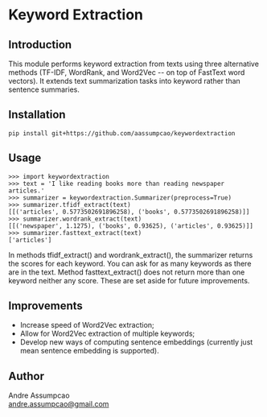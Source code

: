 # Keyword Extraction

## Introduction
This module performs keyword extraction from texts using three alternative methods (TF-IDF, WordRank, and Word2Vec -- on top of FastText word vectors). It extends text summarization tasks into keyword rather than sentence summaries.

## Installation
```
pip install git+https://github.com/aassumpcao/keywordextraction
```

## Usage
```
>>> import keywordextraction
>>> text = 'I like reading books more than reading newspaper articles.'
>>> summarizer = keywordextraction.Summarizer(preprocess=True)
>>> summarizer.tfidf_extract(text)
[[('articles', 0.5773502691896258), ('books', 0.5773502691896258)]]
>>> summarizer.wordrank_extract(text)
[[('newspaper', 1.1275), ('books', 0.93625), ('articles', 0.93625)]]
>>> summarizer.fasttext_extract(text)
['articles']
```

In methods tfidf_extract() and wordrank_extract(), the summarizer returns the scores for each keyword. You can ask for as many keywords as there are in the text. Method fasttext_extract() does not return more than one keyword neither any score. These are set aside for future improvements.

## Improvements
- Increase speed of Word2Vec extraction;
- Allow for Word2Vec extraction of multiple keywords;
- Develop new ways of computing sentence embeddings (currently just mean sentence embedding is supported).

## Author
Andre Assumpcao <br>
andre.assumpcao@gmail.com
